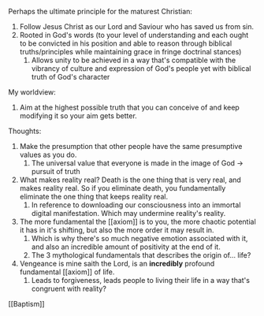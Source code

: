Perhaps the ultimate principle for the maturest Christian:
1. Follow Jesus Christ as our Lord and Saviour who has saved us from sin.
2. Rooted in God's words (to your level of understanding and each ought to be convicted in his position and able to reason through biblical truths/principles while maintaining grace in fringe doctrinal stances)
	1. Allows unity to be achieved in a way that's compatible with the vibrancy of culture and expression of God's people yet with biblical truth of God's character

My worldview:
1. Aim at the highest possible truth that you can conceive of and keep modifying it so your aim gets better.

Thoughts:
1. Make the presumption that other people have the same presumptive values as you do.
	1. The universal value that everyone is made in the image of God -> pursuit of truth
2. What makes reality real? Death is the one thing that is very real, and makes reality real. So if you eliminate death, you fundamentally eliminate the one thing that keeps reality real.
	1. In reference to downloading our consciousness into an immortal digital manifestation. Which may undermine reality's reality.
3. The more fundamental the [[axiom]] is to you, the more chaotic potential it has in it's shifting, but also the more order it may result in.
	1. Which is why there's so much negative emotion associated with it, and also an incredible amount of positivity at the end of it.
	2. The 3 mythological fundamentals that describes the origin of... life?
4. Vengeance is mine saith the Lord, is an **incredibly** profound fundamental [[axiom]] of life.
	1. Leads to forgiveness, leads people to living their life in a way that's congruent with reality?

[[Baptism]]
